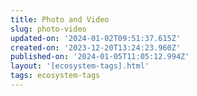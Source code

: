 ```yaml
---
title: Photo and Video
slug: photo-video
updated-on: '2024-01-02T09:51:37.615Z'
created-on: '2023-12-20T13:24:23.960Z'
published-on: '2024-01-05T11:05:12.994Z'
layout: '[ecosystem-tags].html'
tags: ecosystem-tags
---
```



